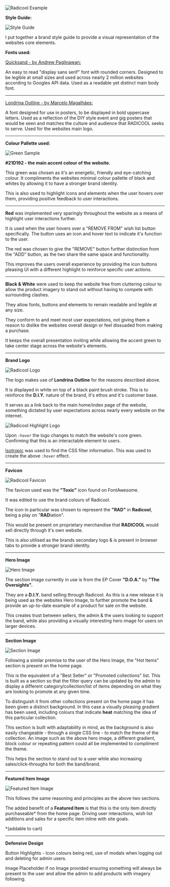 ![Radicool Example](docs/images/doc_header.png)

**Style Guide:**

![Style Guide](docs/images/style_guide.png)

I put together a brand style guide to provide a visual representation of the websites core elements.

**Fonts used:**

[Quicksand - by Andrew Paglinawan:](https://fonts.google.com/specimen/Quicksand)

An easy to read "display sans serif" font with rounded corners. Designed to be legible at small sizes and used across nearly 2 million websites according to Googles API data. Used as a readable yet distinct main body font.

---

[Londrina Outline - by Marcelo Magalhães:](https://fonts.google.com/specimen/Londrina+Outline?preview.text=RADICOOL&preview.text_type=custom)

A font designed for use in posters, to be displayed in bold uppercase letters. Used as a reflection of the DIY style event and gig posters that would be seen and matches the culture and audience that RADICOOL seeks to serve. Used for the websites main logo.

---

**Colour Pallette used:**

![Green Sample](docs/images/green.png)

**#21D192 - the main accent colour of the website.**

This green was chosen as it's an energetic, friendly and eye-catching colour. It compliments the websites minimal colour pallette of black and whites by allowing it to have a stronger brand identity.

This is also used to highlight icons and elements when the user hovers over them, providing positive feedback to user interactions.

---

**Red** was implemented very sparingly throughout the website as a means of highlight user interactions further. 

It is used when the user hovers over a "REMOVE FROM" wish list button specifically. The button uses an icon and hover text to indicate it's function to the user.
 
The red was chosen to give the "REMOVE" button further distinction from the "ADD" button, as the two share the same space and functionality.

This improves the users overall experience by providing the icon buttons pleasing UI with a different highlight to reinforce specific user actions.

---

**Black & White** were used to keep the website free from cluttering colour to allow the product imagery to stand out without having to compete with surrounding clashes.

They allow fonts, buttons and elements to remain readable and legible at any size.

They conform to and meet most user expectations, not giving them a reason to dislike the websites overall design or feel dissuaded from making a purchase.

It keeps the overall presentation inviting while allowing the accent green to take center stage across the website's elements.

---

**Brand Logo** 

![Radicool Logo](static/logos/radicool_logo.png)

The logo makes use of **Londrina Outline** for the reasons described above.

It is displayed in white on top of a black paint brush stroke. This is to reinforce the **D.I.Y.** nature of the brand, it's ethos and it's customer base. 

It serves as a link back to the main home/index page of the website, something dictated by user expectations across nearly every website on the internet. 

![Radicool Highlight Logo](docs/images/h_logo.png)

Upon `:hover` the logo changes to match the website's core green. Confirming that this is an interactable element to users.

[Isotropic](https://isotropic.co/tool/hex-color-to-css-filter/) was used to find the CSS filter information. This was used to create the above `:hover` effect.

---

**Favicon** 

![Radicool Favicon](static/favicon/favicon.ico)

The favicon used was the **"Toxic"** icon found on FontAwesome. 

It was edited to use the brand colours of Radicool.

The icon in particular was chosen to represent the **"RAD"** in **Radicool**, being a play on "**RAD**iation".

This would be present on proprietary merchandise that **RADICOOL** would sell directly through it's own website.

This is also utilised as the brands secondary logo & is present in browser tabs to provide a stronger brand identity.

---

**Hero Image**

![Hero Image](docs/images/heroimg.png)

The section image currently in use is from the EP Cover **"D.O.A."** by **"The Oversights".**

They are a **D.I.Y.** band selling through Radicool. As this is a new release it is being used as the websites Hero Image, to further promote the band & provide an up-to-date example of a product for sale on the website.

This creates trust between sellers, the admin & the users looking to support the band, while also providing a visually interesting hero image for users on larger devices.

---

**Section Image**

![Section Image](docs/images/hot_items.png)

Following a similar premise to the user of the Hero Image, the "Hot Items" section is present on the home page.

This is the equivalent of a "Best Seller" or "Promoted collections" list. This is built as a section so that the filter query can be updated by the admin to display a different category/collection/list of items depending on what they are looking to promote at any given time.

To distinguish it from other collections present on the home page it has been given a distinct background. In this case a visually pleasing gradient has been used, including colours that indicate **heat** matching the idea of this particular collection.

This section is built with adaptability in mind, as the background is also easily changeable - through a single CSS line - to match the theme of the collection.
An image such as the above hero image, a different gradient, block colour or repeating pattern could all be implemented to compliment the theme.

This helps the section to stand out to a user while also increasing sales/click-throughs for both the band/brand.

---

**Featured Item Image**

![Featured Item Image](docs/images/featured_item.png)

This follows the same reasoning and principles as the above two sections. 

The added benefit of a **Featured Item** is that this is the only item directly purchaseable* from the home page. Driving user interactions, wish list additions and sales for a specific item inline with site goals.

*(addable to cart) 

---

**Defensive Design**

Button Highlights - Icon colours being red, use of modals when logging out and deleting for admin users.

Image Placeholder if no Image provided ensuring something will always be present to the user and allow the admin to add products with imagery following.